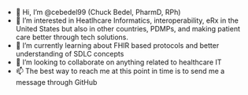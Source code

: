 - 👋 Hi, I’m @cebedel99 (Chuck Bedel, PharmD, RPh)
- 👀 I’m interested in Heatlhcare Informatics, interoperability, eRx in the United States but also in other countries, PDMPs, and making patient care better through tech solutions.
- 🌱 I’m currently learning about FHIR based protocols and better understanding of SDLC concepts
- 💞️ I’m looking to collaborate on anything related to healthcare IT
- 📫 The best way to reach me at this point in time is to send me a message through GitHub

<!---
cebedel99/cebedel99 is a ✨ special ✨ repository because its `README.md` (this file) appears on your GitHub profile.
You can click the Preview link to take a look at your changes.
--->
